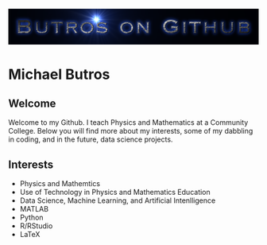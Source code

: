 <p align = "center">
<img src="logo.png" width="1000">
<p>

# Michael Butros

## Welcome 
Welcome to my Github.  I teach Physics and Mathematics at a Community College.  Below you will find more about my interests, some of my dabbling in coding, and in the future, data science projects. 

## Interests
* Physics and Mathemtics  
* Use of Technology in Physics and Mathematics Education
* Data Science, Machine Learning, and Artificial Intenlligence
* MATLAB
* Python
* R/RStudio
* LaTeX
